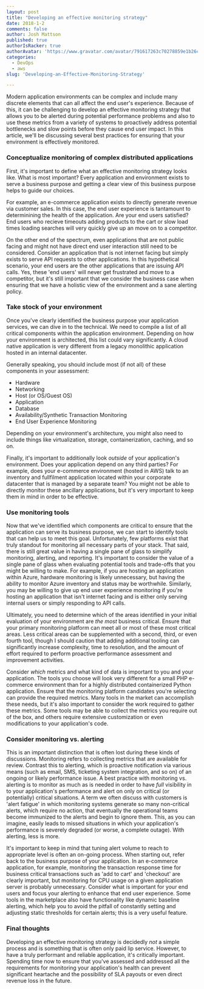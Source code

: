 ```yaml
---
layout: post
title: "Developing an effective monitoring strategy"
date: 2018-1-2
comments: false
author: Josh Mattson
published: true
authorIsRacker: true
authorAvatar: 'https://www.gravatar.com/avatar/791617263c70278859e1b26c15d13eab'
categories:
  - DevOps
  - aws
slug: 'Developing-an-Effective-Monitoring-Strategy' 

---
```


Modern application environments can be complex and include many discrete elements that can all affect the end user's experience.  Because of this, it can be challenging to develop an effective monitoring strategy that allows you to be alerted during potential performance problems and also to use these metrics from a variety of systems to proactively address potential bottlenecks and slow points before they cause end user impact.  In this article, we'll be discussing several best practices for ensuring that your environment is effectively monitored.

<!--more-->

### Conceptualize monitoring of complex distributed applications

First, it's important to define what an effective monitoring strategy looks like.  What is most important?  Every application and environment exists to serve a business purpose and getting a clear view of this business purpose helps to guide our choices.

For example, an e-commerce application exists to directly generate revenue via customer sales.  In this case, the end user experience is tantamount to determinining the health of the application.  Are your end users satisfied?  End users who recieve timeouts adding products to the cart or slow load times loading searches will very quickly give up an move on to a competitor.

On the other end of the spectrum, even applications that are not public facing and might not have direct end user interaction still need to be considered.  Consider an application that is not internet facing but simply exists to serve API requests to other applications.  In this hypothetical scenario, your end users are the other applications that are issuing API calls.  Yes, these 'end users' will never get frustrated and move to a competitor, but it's still important that we consider the business case when ensuring that we have a holistic view of the environment and a sane alerting policy.

### Take stock of your environment

Once you've clearly identified the business purpose your application services, we can dive in to the technical.  We need to compile a list of all critical components within the application environment.  Depending on how your environment is architected, this list could vary significantly.  A cloud native application is very different from a legacy monolithic application hosted in an internal datacenter.

Generally speaking, you should include most (if not all) of these components in your assessment:

* Hardware
* Networking
* Host (or OS/Guest OS)
* Application
* Database
* Availability/Synthetic Transaction Monitoring
* End User Experience Monitoring

Depending on your environment's architecture, you might also need to include things like virtualization, storage, containerization, caching, and so on.

Finally, it's important to additionally look _outside_ of your application's environment.  Does your application depend on any third parties?  For example, does your e-commerce environment (hosted in AWS) talk to an inventory and fullfilment application located within your corporate datacenter that is managed by a separate team?  You might not be able to directly monitor these ancillary applications, but it's very important to keep them in mind in order to be effective.

### Use monitoring tools

Now that we've identified which components are critical to ensure that the application can serve its business purpose, we can start to identify tools that can help us to meet this goal.  Unfortunately, few platforms exist that truly standout for monitoring all necessary parts of your stack.  That said, there is still great value in having a single pane of glass to simplify monitoring, alerting, and reporting.  It's important to consider the value of a single pane of glass when evaluating potential tools and trade-offs that you might be willing to make.  For example, if you are hosting an application within Azure, hardware monitoring is likely unnecessary, but having the ability to monitor Azure inventory and status may be worthwhile.  Similarly, you may be willing to give up end user experience monitoring if you're hosting an application that isn't internet facing and is either only serving internal users or simply responding to API calls.

Ultimately, you need to determine which of the areas identified in your initial evaluation of your environment are _the most_ business critical.  Ensure that your primary monitoring platform can meet all or most of these most critical areas.  Less critical areas can be supplemented with a second, third, or even fourth tool, though I should caution that adding additional tooling can significantly increase complexity, time to resolution, and the amount of effort required to perform proactive performance assessment and improvement activities.

Consider _which_ metrics and what kind of data is important to you and your application.  The tools you choose will look very different for a small PHP e-commerce environment than for a highly distributed containerized Python application.  Ensure that the monitoring platform candidates you're selecting can provide the required metrics.  Many tools in the market can accomplish these needs, but it's also important to consider the work required to gather these metrics.  Some tools may be able to collect the metrics you require out of the box, and others require extensive customization or even modifications to your application's code.

### Consider  monitoring vs. alerting

This is an important distinction that is often lost during these kinds of discussions.  Monitoring refers to collecting metrics that are available for review.  Contrast this to alerting, which is proactive notification via various means (such as email, SMS, ticketing system integration, and so on) of an ongoing or likely performance issue.  A best practice with monitoring vs. alerting is to monitor as much as is needed in order to have _full_ visibility in to your application's performance and alert on only on critical (or potentially) critical situations.  A term we often discuss with customers is 'alert fatigue' in which monitoring systems generate so many non-critical alerts, which require no action, that eventually the operational teams become immunized to the alerts and begin to ignore them.  This, as you can imagine, easily leads to missed situations in which your application's performance is severely degraded (or worse, a complete outage).  With alerting, less is more.

It's important to keep in mind that tuning alert volume to reach to appropriate level is often an on-going process.  When starting out, refer back to the business purpose of your application.  In an e-commerce application, for example, monitoring the transaction response time for business critical transactions such as 'add to cart' and 'checkout' are clearly important, but monitoring for CPU usage on a given application server is probably unnecessary.  Consider what is important for your end users and focus your alerting to enhance that end user experience.  Some tools in the marketplace also have functionality like dynamic baseline alerting, which help you to avoid the pitfall of constantly setting and adjusting static thresholds for certain alerts; this is a very useful feature.

### Final thoughts

Developing an effective monitoring strategy is decidedly _not_ a simple process and is something that is often only paid lip service.  However, to have a truly performant and reliable application, it's critically important.  Spending time now to ensure that you've assessed and addressed all the requirements for monitoring your application's health can prevent significant heartache and the possibility of SLA payouts or even direct revenue loss in the future.
